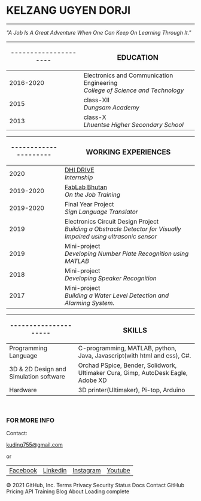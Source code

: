  <!DOCTYPE html>
<html lang="en">
<head>
    <meta charset="UTF-8">
    <meta http-equiv="X-UA-Compatible" content="IE=edge">
    <meta name="viewport" content="width=device-width, initial-scale=1.0">
    <title>Simple Profile</title>
</head>
<body>
    <h1>KELZANG UGYEN DORJI</h1>
    <hr size="3">
    <p> <em>"A Job Is A Great Adventure When One Can Keep On Learning Through It."</em></p>
    <table>
        <thead>
            <tr>
                <th>---------------------</th>
                <th><h3>EDUCATION</h3></th>
            </tr>
        </thead>
        <tbody>
            <tr>
                <td>2016-2020</td>
                <td>Electronics and Communication Engineering<br>  <em>College of Science and Technology</em></td>
            </tr>
            <tr>
                <td>2015</td>
                <td>class-XII <br><em>Dungsam Academy</em></td>
            </tr>
            <tr>
                <td>2013</td>
                <td>class-X <br><em>Lhuentse Higher Secondary School</em></td>
            </tr>
        </tbody>
    </table>
    <table>
        <thead>
            <tr>
                <th>---------------------</th>
                <th><h3>WORKING EXPERIENCES</h3></th>
            </tr>
        </thead>
        <tbody>
            <tr>
                <td>2020</td>
                <td><a href="https://innotech.dhi.bt/divisions/dhi-research-and-innovation-venture-excellence/"> DHI DRIVE </a><br> <em>Internship</em></td>
            </tr>
            <tr>
                <td>2019-2020</td>
                <td><a href="https://www.fablab.bt/"> FabLab Bhutan</a> <br><em>On the Job Training</em></td>
            </tr>
            <tr>
                <td>2019-2020</td>
                <td>Final Year Project <br><em>Sign Language Translator</em></td>
            </tr>
            <tr>
                <td>2019</td>
                <td>Electronics Circuit Design Project <br> <em>Building a Obstracle Detector for Visually Impaired using ultrasonic sensor</em></td>
            </tr>
            <tr>
                <td>2019</td>
                <td>Mini-project <br><em>Developing Number Plate Recognition using MATLAB</em></td>
            </tr>
            <tr>
                <td>2018</td>
                <td>Mini-project <br><em>Developing Speaker Recognition</em></td>
            </tr>
            <tr>
                <td>2017</td>
                <td>Mini-project <br><em>Building a Water Level Detection and Alarming System.</em></td>
            </tr>
        </tbody>
    </table>
    <table>
        <thead>
            <tr>
                <th>---------------------</th>
                <th><h3>SKILLS</h3></th>
            </tr>
        </thead>
        <tbody>
            <tr>
                <td>Programming Language</td>
                <td>C-programming, MATLAB, python, Java, Javascript(with html and css), C#. <br></em></td>
            </tr>
            <tr>
                <td>3D & 2D Design and Simulation software</td>
                <td>Orchad PSpice, Bender, Solidwork, Ultimaker Cura, Gimp, AutoDesk Eagle, Adobe XD</em></td>
            </tr>
            <tr>
                <td>Hardware</td>
                <td>3D printer(Ultimaker), Pi-top, Arduino</em></td>
            </tr>
        </tbody>
    </table>
    <br>
    <h3>FOR MORE INFO</h3>
    <p>Contact: </p> <a href="mailto:kuding755@gmail.com"><p>kuding755@gmail.com</p></a>
    <P>or</P>
    <table>
        <tr>
            <td>
                <a href="https://www.facebook.com/kelzangud">Facebook</a>
            </td>
            <td>
                <a href="https://www.linkedin.com/in/kelzang-ugyen-dorji-a461b979/">Linkedin</a>
            </td>
            <td>
                <a href="https://www.instagram.com/kelzangugyendorji/">Instagram</a>
            </td>
            <td>
                <a href="https://www.youtube.com/channel/UC94pFg9QEXio5oJbdybaIRQ">Youtube</a>
            </td>
        </tr>
    </table>
</body>
</html>
© 2021 GitHub, Inc.
Terms
Privacy
Security
Status
Docs
Contact GitHub
Pricing
API
Training
Blog
About
Loading complete
